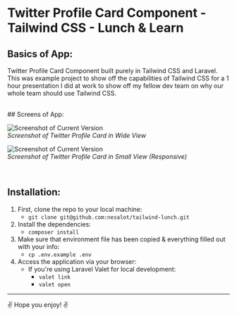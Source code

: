 # Twitter Profile Card Component - Tailwind CSS - Lunch & Learn

## Basics of App:

Twitter Profile Card Component built purely in Tailwind CSS and Laravel. This was example project to show off the capabilities of Tailwind CSS for a 1 hour presentation I did at work to show off my fellow dev team on why our whole team should use Tailwind CSS. 

<br>
## Screens of App:

![Screenshot of Current Version](https://i.imgur.com/0PDcCUu.png)<br>*Screenshot of Twitter Profile Card in Wide View*

![Screenshot of Current Version](https://i.imgur.com/IZxeZ3e.png)<br>*Screenshot of Twitter Profile Card in Small View (Responsive)*

<br>

## Installation:

1. First, clone the repo to your local machine:
    - `git clone git@github.com:nesalot/tailwind-lunch.git`
1. Install the dependencies:
    - `composer install`
1. Make sure that environment file has been copied & everything filled out with your info:
    - `cp .env.example .env`
1. Access the application via your browser:
    - If you're using Laravel Valet for local development:
        - `valet link`
        - `valet open`

***

:v: Hope you enjoy! :v:
